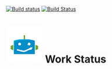 [![Build status](https://ci.appveyor.com/api/projects/status/yw5o72p14cns29kc?svg=true)](https://ci.appveyor.com/project/solderzzc/WorkStatus)
[![Build Status](https://travis-ci.org/solderzzc/WorkStatus.svg?branch=master)](https://travis-ci.org/solderzzc/WorkStatus)

# <img src="app/img/Icon.png" width="100"> Work Status

